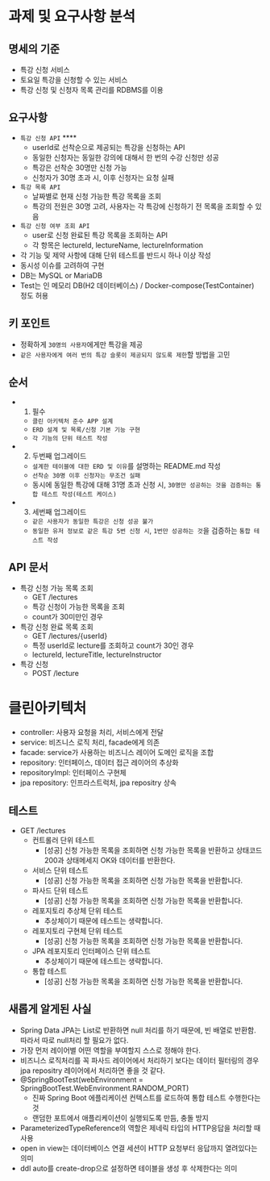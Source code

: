 # 과제 및 요구사항 분석

## 명세의 기준
- 특강 신청 서비스
- 토요일 특강을 신청할 수 있는 서비스
- 특강 신청 및 신청자 목록 관리를 RDBMS를 이용

## 요구사항
- `특강 신청 API` ****
  - userId로 선착순으로 제공되는 특강을 신청하는 API
  - 동일한 신청자는 동일한 강의에 대해서 한 번의 수강 신청만 성공
  - 특강은 선착순 30명만 신청 가능
  - 신청자가 30명 초과 시, 이후 신청자는 요청 실패
- `특강 목록 API`
  - 날짜별로 현재 신청 가능한 특강 목록을 조회
  - 특강의 전원은 30명 고려, 사용자는 각 특강에 신청하기 전 목록을 조회할 수 있음
- `특강 신청 여부 조회 API`
  - user로 신청 완료된 특강 목록을 조회하는 API
  - 각 항목은 lectureId, lectureName, lectureInformation
- 각 기능 및 제약 사항에 대해 단위 테스트를 반드시 하나 이상 작성
- 동시성 이슈를 고려하여 구현
- DB는 MySQL or MariaDB
- Test는 인 메모리 DB(H2 데이터베이스) / Docker-compose(TestContainer) 정도 허용

## 키 포인트
- 정확하게 `30명의 사용자`에게만 특강을 제공
- `같은 사용자에게 여러 번의 특강 슬롯이 제공되지 않도록 제한`할 방법을 고민

## 순서

- 1. 필수
  - `클린 아키텍처 준수 APP 설계`
  - `ERD 설계 및 목록/신청 기본 기능 구현`
  - `각 기능의 단위 테스트 작성`
- 2. 두번째 업그레이드
  - `설계한 테이블에 대한 ERD 및 이유`를 설명하는 README.md 작성
  - `선착순 30명 이후 신청자는 무조건 실패`
  - 동시에 동일한 특강에 대해 31명 초과 신청 시, `30명만 성공하는 것을 검증하는 통합 테스트 작성(테스트 케이스)`
- 3. 세번째 업그레이드
  - `같은 사용자가 동일한 특강은 신청 성공 불가`
  - `동일한 유저 정보로 같은 특강 5번 신청 시`, `1번만 성공하는 것`을 검증하는 `통합 테스트 작성`

## API 문서
- 특강 신청 가능 목록 조회 
  - GET /lectures
  - 특강 신청이 가능한 목록을 조회
  - count가 30미만인 경우
- 특강 신청 완료 목록 조회 
  - GET /lectures/{userId}
  - 특정 userId로 lecture를 조회하고 count가 30인 경우
  - lectureId, lectureTitle, lectureInstructor
- 특강 신청 
  - POST /lecture

# 클린아키텍처
- controller: 사용자 요청을 처리, 서비스에게 전달
- service: 비즈니스 로직 처리, facade에게 의존
- facade: service가 사용하는 비즈니스 레이어 도메인 로직을 조합
- repository: 인터페이스, 데이터 접근 레이어의 추상화
- repositoryImpl: 인터페이스 구현체
- jpa repository: 인프라스트럭처, jpa repositry 상속

## 테스트
- GET /lectures
  - 컨트롤러 단위 테스트
    - [성공] 신청 가능한 목록을 조회하면 신청 가능한 목록을 반환하고 상태코드 200과 상태메세지 OK와 데이터를 반환한다.
  - 서비스 단위 테스트
    - [성공] 신청 가능한 목록을 조회하면 신청 가능한 목록을 반환합니다.
  - 파사드 단위 테스트
    - [성공] 신청 가능한 목록을 조회하면 신청 가능한 목록을 반환합니다.
  - 레포지토리 추상체 단위 테스트
    - 추상체이기 때문에 테스트는 생략합니다.
  - 레포지토리 구현체 단위 테스트
    - [성공] 신청 가능한 목록을 조회하면 신청 가능한 목록을 반환합니다.
  - JPA 레포지토리 인터페이스 단위 테스트
    - 추상체이기 때문에 테스트는 생략합니다.
  - 통합 테스트
    - [성공] 신청 가능한 목록을 조회하면 신청 가능한 목록을 반환합니다.

## 새롭게 알게된 사실
- Spring Data JPA는 List로 반환하면 null 처리를 하기 때문에, 빈 배열로 반환함. 따라서 따로 null처리 할 필요가 없다.
- 가장 먼저 레이어별 어떤 역할을 부여할지 스스로 정해야 한다.
- 비즈니스 로직처리를 꼭 파사드 레이어에서 처리하기 보다는 데이터 필터링의 경우 jpa repositry 레이어에서 처리하면 좋을 것 같다.
- @SpringBootTest(webEnvironment = SpringBootTest.WebEnvironment.RANDOM_PORT)
  - 진짜 Spring Boot 에플리케이션 컨텍스트를 로드하여 통합 테스트 수행한다는 것
  - 랜덤한 포트에서 애플리케이션이 실행되도록 만듬, 충돌 방지
- ParameterizedTypeReference의 역할은 제네릭 타입의 HTTP응답을 처리할 때 사용
- open in view는 데이터베이스 연결 세션이 HTTP 요청부터 응답까지 열려있다는 의미
- ddl auto를 create-drop으로 설정하면 테이블을 생성 후 삭제한다는 의미
